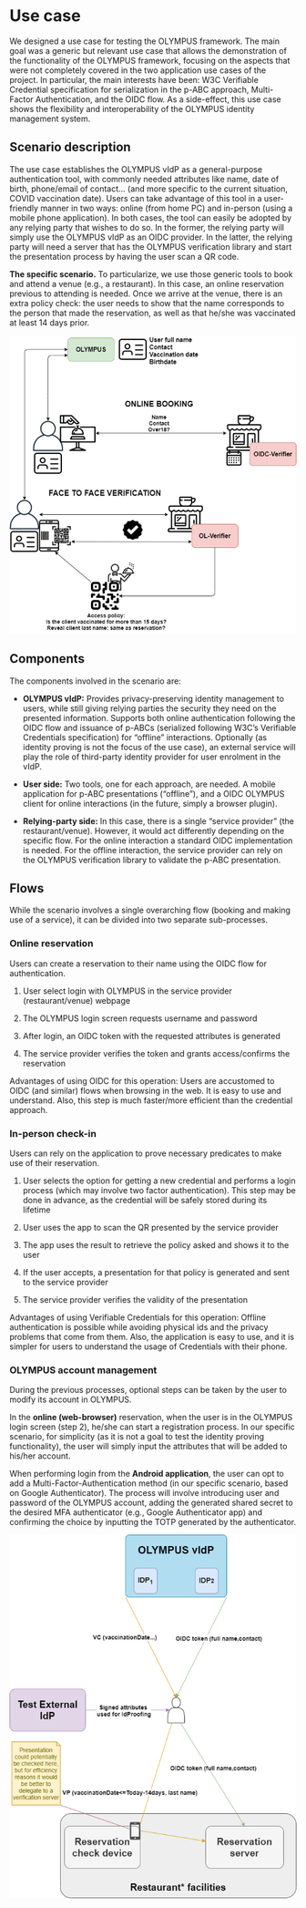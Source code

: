 # Use case 


We designed a use case for testing the OLYMPUS framework. The main goal
was a generic but relevant use case that allows the demonstration of the
functionality of the OLYMPUS framework, focusing on the aspects that
were not completely covered in the two application use cases of the
project. In particular, the main interests have been: W3C Verifiable
Credential specification for serialization in the p-ABC approach,
Multi-Factor Authentication, and the OIDC flow. As a side-effect, this
use case shows the flexibility and interoperability of the OLYMPUS
identity management system.

## Scenario description 


The use case establishes the OLYMPUS vIdP as a general-purpose
authentication tool, with commonly needed attributes like name, date of
birth, phone/email of contact... (and more specific to the current
situation, COVID vaccination date). Users can take advantage of this
tool in a user-friendly manner in two ways: online (from home PC) and
in-person (using a mobile phone application). In both cases, the tool
can easily be adopted by any relying party that wishes to do so. In the
former, the relying party will simply use the OLYMPUS vIdP as an OIDC
provider. In the latter, the relying party will need a server that has
the OLYMPUS verification library and start the presentation process by
having the user scan a QR code.

**The specific scenario.** To particularize, we use those generic tools
to book and attend a venue (e.g., a restaurant). In this case, an online
reservation previous to attending is needed. Once we arrive at the
venue, there is an extra policy check: the user needs to show that the
name corresponds to the person that made the reservation, as well as
that he/she was vaccinated at least 14 days prior.

![](images/usecase1.png)

## Components 


The components involved in the scenario are:

-   **OLYMPUS vIdP:** Provides privacy-preserving identity management to
    users, while still giving relying parties the security they need on
    the presented information. Supports both online authentication
    following the OIDC flow and issuance of p-ABCs (serialized following
    W3C’s Verifiable Credentials specification) for “offline”
    interactions. Optionally (as identity proving is not the focus of
    the use case), an external service will play the role of third-party
    identity provider for user enrolment in the vIdP.

-   **User side:** Two tools, one for each approach, are needed. A
    mobile application for p-ABC presentations (“offline”), and a OIDC
    OLYMPUS client for online interactions (in the future, simply a
    browser plugin).

-   **Relying-party side:** In this case, there is a single “service
    provider” (the restaurant/venue). However, it would act differently
    depending on the specific flow. For the online interaction a
    standard OIDC implementation is needed. For the offline interaction,
    the service provider can rely on the OLYMPUS verification library to
    validate the p-ABC presentation.

## Flows 


While the scenario involves a single overarching flow (booking and
making use of a service), it can be divided into two separate
sub-processes.

### Online reservation

Users can create a reservation to their name using the OIDC flow for
authentication.

1.  User select login with OLYMPUS in the service provider
    (restaurant/venue) webpage

2.  The OLYMPUS login screen requests username and password

3.  After login, an OIDC token with the requested attributes is
    generated

4.  The service provider verifies the token and grants access/confirms
    the reservation

Advantages of using OIDC for this operation: Users are accustomed to
OIDC (and similar) flows when browsing in the web. It is easy to use and
understand. Also, this step is much faster/more efficient than the
credential approach.

### In-person check-in

Users can rely on the application to prove necessary predicates to make
use of their reservation.

1.  User selects the option for getting a new credential and performs a
    login process (which may involve two factor authentication). This
    step may be done in advance, as the credential will be safely stored
    during its lifetime

2.  User uses the app to scan the QR presented by the service provider

3.  The app uses the result to retrieve the policy asked and shows it to
    the user

4.  If the user accepts, a presentation for that policy is generated and
    sent to the service provider

5.  The service provider verifies the validity of the presentation

Advantages of using Verifiable Credentials for this operation: Offline
authentication is possible while avoiding physical ids and the privacy
problems that come from them. Also, the application is easy to use, and
it is simpler for users to understand the usage of Credentials with
their phone.

### OLYMPUS account management

During the previous processes, optional steps can be taken by the user
to modify its account in OLYMPUS.

In the **online (web-browser)** reservation, when the user is in the
OLYMPUS login screen (step 2), he/she can start a registration process.
In our specific scenario, for simplicity (as it is not a goal to test
the identity proving functionality), the user will simply input the
attributes that will be added to his/her account.

When performing login from the **Android application**, the user can opt
to add a Multi-Factor-Authentication method (in our specific scenario,
based on Google Authenticator). The process will involve introducing
user and password of the OLYMPUS account, adding the generated shared
secret to the desired MFA authenticator (e.g., Google Authenticator app)
and confirming the choice by inputting the TOTP generated by the
authenticator.

![](images/usecase2.png)
